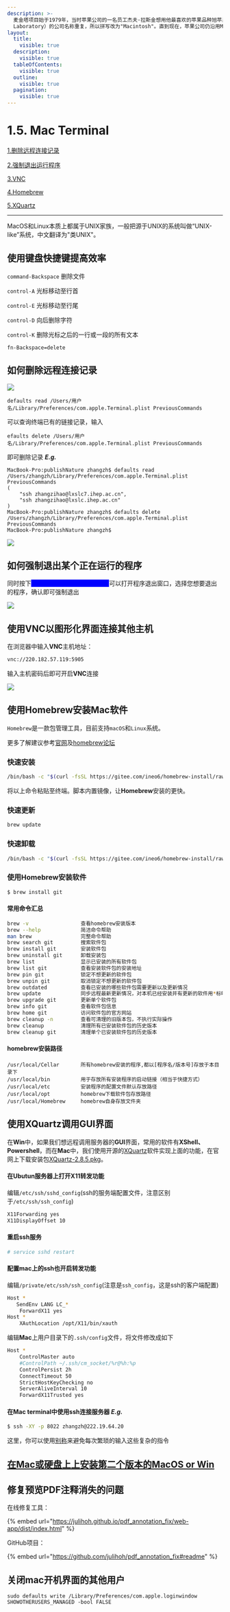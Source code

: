 ```yaml
---
description: >-
  麦金塔项目始于1979年，当时苹果公司的一名员工杰夫·拉斯金想用他最喜欢的苹果品种旭苹果（McIntosh）来命名这台电脑，但由于法律原因，为了避免与一家音响制造商“McIntosh”（McIntosh
  Laboratory）的公司名称重复，所以拼写改为"Macintosh"。直到现在，苹果公司仍沿用Mac来命名其所设计生产的个人电脑。
layout:
  title:
    visible: true
  description:
    visible: true
  tableOfContents:
    visible: true
  outline:
    visible: true
  pagination:
    visible: true
---
```


# 1.5. Mac Terminal

[1.删除远程连接记录](3.-mac-terminal.md#ru-he-shan-chu-yuan-cheng-lian-jie-ji-lu)

[2.强制退出运行程序](3.-mac-terminal.md#ru-he-qiang-zhi-tui-chu-mou-ge-zheng-zai-yun-hang-de-cheng-xu)

[3.VNC](3.-mac-terminal.md#shi-yong-vnc-yi-tu-xing-hua-jie-mian-lian-jie-qi-ta-zhu-ji)

[4.Homebrew](3.-mac-terminal.md#shi-yong-homebrew-an-zhuang-ruan-jian)

[5.XQuartz](3.-mac-terminal.md#shi-yong-homebrew-an-zhuang-mac-ruan-jian)

***

MacOS和Linux本质上都属于UNIX家族，一般把源于UNIX的系统叫做“UNIX-like”系统，中文翻译为"类UNIX"。

## 使用键盘快捷键提高效率

`command-Backspace` 删除文件

`control-A` 光标移动至行首

`control-E` 光标移动至行尾

`control-D` 向后删除字符

`control-K` 删除光标之后的一行或一段的所有文本

`fn-Backspace=delete`



## 如何删除远程连接记录

![](https://note.ihep.ac.cn/uploads/110a9d5e-4e69-4225-9b6a-6e36ee67514c.png)

```shell
defaults read /Users/用户名/Library/Preferences/com.apple.Terminal.plist PreviousCommands
```

可以查询终端已有的链接记录，输入

```shell
efaults delete /Users/用户名/Library/Preferences/com.apple.Terminal.plist PreviousCommands
```

即可删除记录 _**E.g.**_

```shell
MacBook-Pro:publishNature zhangzh$ defaults read /Users/zhangzh/Library/Preferences/com.apple.Terminal.plist PreviousCommands
(
    "ssh zhangzihao@lxslc7.ihep.ac.cn",
    "ssh zhangzihao@lxslc.ihep.ac.cn"
)
MacBook-Pro:publishNature zhangzh$ defaults delete /Users/zhangzh/Library/Preferences/com.apple.Terminal.plist PreviousCommands
MacBook-Pro:publishNature zhangzh$ 
```

![](https://note.ihep.ac.cn/uploads/7f489aeb-fd96-432b-b0f3-2778a1666962.png)



## 如何强制退出某个正在运行的程序

同时按下<mark style="color:blue;background-color:blue;">Command+Option(Alt)+Esc</mark>可以打开程序退出窗口，选择您想要退出的程序，确认即可强制退出

![](https://note.ihep.ac.cn/uploads/aac0c130-8282-48ac-8365-69fdb35be798.png)



## 使用VNC以图形化界面连接其他主机

在浏览器中输入**VNC**主机地址：

```bash
vnc://220.182.57.119:5905
```

输入主机密码后即可开启**VNC**连接

![](<../.gitbook/assets/截屏2023-05-10 12.58.46.png>)



## 使用Homebrew安装Mac软件

`Homebrew`是一款包管理工具，目前支持`macOS`和`Linux`系统。

更多了解建议参考[官网](https://brew.sh)及[homebrew论坛](https://brew.idayer.com)

### **快速安装**

```bash
/bin/bash -c "$(curl -fsSL https://gitee.com/ineo6/homebrew-install/raw/master/install.sh)"
```

将以上命令粘贴至终端。脚本内置镜像，让**Homebrew**安装的更快。

### **快速更新**

```bash
brew update
```

### **快速卸载**

```bash
/bin/bash -c "$(curl -fsSL https://gitee.com/ineo6/homebrew-install/raw/master/uninstall.sh)"
```

### 使用Homebrew安装软件

```bash
$ brew install git
```

#### 常用命令汇总

```bash
brew -v                 查看homebrew安装版本
brew --help             简洁命令帮助
man brew                完整命令帮助
brew search git         搜索软件包
brew install git        安装软件包
brew uninstall git      卸载安装包
brew list               显示已安装的所有软件包
brew list git           查看安装软件包的安装地址
brew pin git            锁定不想更新的软件包
brew unpin git          取消锁定不想更新的软件包
brew outdated           查看已安装的哪些软件包需要更新以及更新情况
brew update             同步远程最新更新情况，对本机已经安装并有更新的软件用*标明
brew upgrade git        更新单个软件包
brew info git           查看软件包信息
brew home git           访问软件包的官方网站
brew cleanup -n         查看可清理的旧版本包，不执行实际操作
brew cleanup            清理所有已安装软件包的历史版本
brew cleanup git        清理单个已安装软件包的历史版本
```

#### homebrew安装路径

```
/usr/local/Cellar       所有homebrew安装的程序,都以[程序名/版本号]存放于本目录下
/usr/local/bin          用于存放所有安装程序的启动链接（相当于快捷方式）
/usr/local/etc          安装程序的配置文件默认存放路径
/usr/local/opt          homebrew下载软件包存放路径
/usr/local/Homebrew     homebrew自身存放文件夹    
```

## 使用XQuartz调用GUI界面

在**Win**中，如果我们想远程调用服务器的**GUI**界面，常用的软件有**XShell、Powershell**，而在**Mac**中，我们使用开源的[XQuartz](https://www.xquartz.org)软件实现上面的功能，在官网上下载安装包[XQuartz-2.8.5.pkg](https://github.com/XQuartz/XQuartz/releases/download/XQuartz-2.8.5/XQuartz-2.8.5.pkg)。

#### **在Ubutun服务器上打开X11转发功能**

编辑`/etc/ssh/sshd_config`(ssh的服务端配置文件，注意区别于`/etc/ssh/ssh_config`)

```bash
X11Forwarding yes
X11DisplayOffset 10
```

#### **重启ssh服务**

```bash
# service sshd restart 
```

#### **配置mac上的ssh也开启转发功能**

编辑`/private/etc/ssh/ssh_config`(注意是`ssh_config`，这是ssh的客户端配置)

```bash
Host *
   SendEnv LANG LC_*
    ForwardX11 yes
Host *
    XAuthLocation /opt/X11/bin/xauth
```

编辑**Mac**上用户目录下的`.ssh/config`文件，将文件修改成如下

```bash
Host *
    ControlMaster auto
    #ControlPath ~/.ssh/cm_socket/%r@%h:%p
    ControlPersist 2h
    ConnectTimeout 50
    StrictHostKeyChecking no
    ServerAliveInterval 10
    ForwardX11Trusted yes
```

#### 在Mac terminal中使用ssh连接服务器 _**E.g.**_

```bash
$ ssh -XY -p 8022 zhangzh@222.19.64.20
```

这里，你可以使用[别称](./#yuan-cheng-kong-zhi)来避免每次繁琐的输入这些复杂的指令



## [在Mac或硬盘上上安装第二个版本的MacOS or Win](https://www.bilibili.com/video/BV1EX4y1Y7wZ/?spm\_id\_from=333.999.0.0\&vd\_source=745889680230532a09ad7b768ffb84d1)



## 修复预览PDF注释消失的问题

在线修复工具：

{% embed url="https://julihoh.github.io/pdf_annotation_fix/web-app/dist/index.html" %}

GitHub项目：

{% embed url="https://github.com/julihoh/pdf_annotation_fix#readme" %}



## 关闭mac开机界面的其他用户

```
sudo defaults write /Library/Preferences/com.apple.loginwindow SHOWOTHERUSERS_MANAGED -bool FALSE
```



